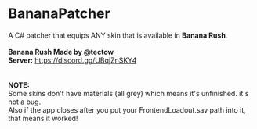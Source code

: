 # BananaPatcher
A C# patcher that equips ANY skin that is available in **Banana Rush**.
<br/>
<br/>
**Banana Rush Made by @tectow**
<br/>
**Server:**
https://discord.gg/UBqjZnSKY4
<br/>
<br/>
<br/>
**NOTE:**
<br/>
Some skins don't have materials (all grey) which means it's unfinished. it's not a bug.<br/>
Also if the app closes after you put your FrontendLoadout.sav path into it, that means it worked!


